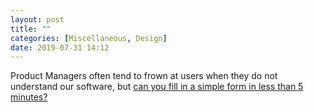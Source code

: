 ```yaml
---
layout: post
title: ""
categories: [Miscellaneous, Design]
date: 2019-07-31 14:12
---
```

Product Managers often tend to frown at users when they do not understand our software, but [can you fill in a simple form in less than 5 minutes?](https://userinyerface.com/)